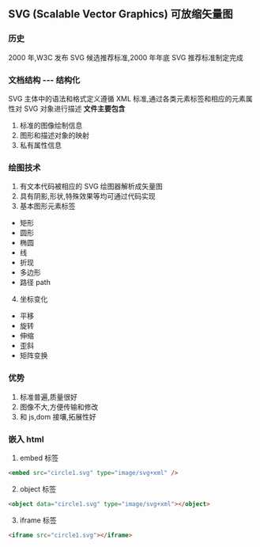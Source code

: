 ## SVG (Scalable Vector Graphics) 可放缩矢量图

### 历史

2000 年,W3C 发布 SVG 候选推荐标准,2000 年年底 SVG 推荐标准制定完成

### 文档结构 --- 结构化

SVG 主体中的语法和格式定义遵循 XML 标准,通过各类元素标签和相应的元素属性对 SVG 对象进行描述
**文件主要包含**

1. 标准的图像绘制信息
2. 图形和描述对象的映射
3. 私有属性信息

### 绘图技术

1. 有文本代码被相应的 SVG 绘图器解析成矢量图
2. 具有阴影,形状,特殊效果等均可通过代码实现
3. 基本图形元素标签

- 矩形
- 圆形
- 椭圆
- 线
- 折现
- 多边形
- 路径 path

4. 坐标变化

- 平移
- 旋转
- 伸缩
- 歪斜
- 矩阵变换

### 优势

1. 标准普遍,质量很好
2. 图像不大,方便传输和修改
3. 和 js,dom 接壤,拓展性好

### 嵌入 html

1. embed 标签

```html
<embed src="circle1.svg" type="image/svg+xml" />
```

2. object 标签

```html
<object data="circle1.svg" type="image/svg+xml"></object>
```

3. iframe 标签

```html
<iframe src="circle1.svg"></iframe>
```

